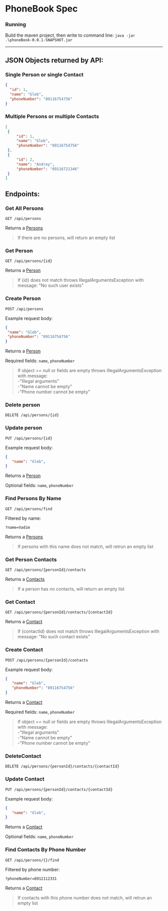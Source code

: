 <h1> PhoneBook Spec  
  
### Running  
  
 Build the maven project, then write to command line: 
  ```java -jar .\phoneBook-0.0.1-SNAPSHOT.jar```

--------------------

<h2> JSON Objects returned by API:


### Single Person or single Contact
  ```json
{
    "id": 1,
    "name": "Gleb",
    "phoneNumber": "89116754756"
}
```

  ### Multiple Persons or multiple Contacts
   ```json
[
    {
        "id": 1,
        "name": "Gleb",
        "phoneNumber": "89116754756"
    },
    {
        "id": 2,
        "name": "Andrey",
        "phoneNumber": "89116721346"
    }
]
```

<h2> Endpoints:
  
  ### Get All Persons
  
   ```GET /api/persons```
      
  Returns a [Persons](#multiple-persons-or-multiple-contacts)  
  
  >If there are no persons, will return an empty list
  
  ### Get Person
  
   ```GET /api/persons/{id}```
      
  Returns a [Person](#single-person-or-single-contact)  
  
  >If {id} does not match throws IllegalArgumentsException with message: "No such user exists"
  
  ### Create Person
  
   ```POST /api/persons```
      
   Example request body:
   
   ```json
{
    "name": "Gleb",
    "phoneNumber": "89116754756"
}
```

Returns a [Person](#single-person-or-single-contact)  
  
Required fields: ```name```, ```phoneNumber``` 

> If object == null or fields are empty throws IllegalArgumentsException with message:   
> -"Illegal arguments"  
> -"Name cannot be empty"  
> -"Phone number cannot be empty"  

### Delete person

 ```DELETE /api/persons/{id}```

### Update person

```PUT /api/persons/{id}```
    
 Example request body:
 
 ```json
{
    "name": "Gleb",
}
```

Returns a [Person](#single-person-or-single-contact)  

Optional fields: ```name```, ```phoneNumber```

###  Find Persons By Name

 ```GET /api/persons/find```
 
Filtered by name:  

```?name=Vadim```
 
Returns a [Persons](#multiple-persons-or-multiple-contacts) 
 
 >If persons with this name does not match, will retrun an empty list

### Get Person Contacts 

 ```GET /api/persons/{personId}/contacts```
    
 Returns a [Contacts](#multiple-persons-or-multiple-contacts)  
 
 >If a person has no contacts, will return an empty list
 
### Get Contact

 ```GET /api/persons/{personId}/contacts/{contactId}```

Returns a [Contact](#single-person-or-single-contact)  

>If {contactId} does not match throws IllegalArgumentsException with message: "No such contact exists"

### Create Contact

 ```POST /api/persons/{personId}/contacts```

Example request body:
 
 ```json
{
    "name": "Gleb",
    "phoneNumber": "89116754756"
}
```

Returns a [Contact](#single-person-or-single-contact)  
  
Required fields: ```name```, ```phoneNumber``` 

> If object == null or fields are empty throws IllegalArgumentsException with message:   
> -"Illegal arguments"  
> -"Name cannot be empty"  
> -"Phone number cannot be empty"  

### DeleteContact
 
 ```DELETE /api/persons/{personId}/contacts/{contactId}```
 
### Update Contact

 ```PUT /api/persons/{personId}/contacts/{contactId}```
    
 Example request body:
 
 ```json
{
    "name": "Gleb",
}
```

Returns a [Contact](#single-person-or-single-contact)  

Optional fields: ```name```, ```phoneNumber```  

### Find Contacts By Phone Number

  ```GET /api/persons/{}/find```

Filtered by phone number:  

```?phoneNumber=8912112331```
 
Returns a [Contact](#single-person-or-single-contact) 
 
 >If contacts with this phone number does not match, will retrun an empty list
